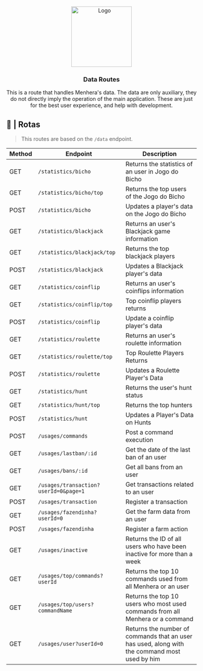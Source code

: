 <br />
<p align="center">
  <a href="https://github.com/ySnoopyDogy/Menhera-Tools">
    <img src="https://i.imgur.com/jjgBki0.png" alt="Logo" width="160" height="160">
  </a>

  <h3 align="center"> Data Routes </h3>

  <p align="center">
    This is a route that handles Menhera's data. The data are only auxiliary, they do not directly imply the operation of the main application. These are just for the best user experience, and help with development.
    <br />
  </p>
</p>

## 🔀 | Rotas

> This routes are based on the `/data` endpoint.

| Method | Endpoint                              | Description                                                                                   |
| ------ | ------------------------------------- | --------------------------------------------------------------------------------------------- |
| GET    | `/statistics/bicho`                   | Returns the statistics of an user in Jogo do Bicho                                            |
| GET    | `/statistics/bicho/top`               | Returns the top users of the Jogo do Bicho                                                    |
| POST   | `/statistics/bicho`                   | Updates a player's data on the Jogo do Bicho                                                  |
| GET    | `/statistics/blackjack`               | Returns an user's Blackjack game information                                                  |
| GET    | `/statistics/blackjack/top`           | Returns the top blackjack players                                                             |
| POST   | `/statistics/blackjack`               | Updates a Blackjack player's data                                                             |
| GET    | `/statistics/coinflip`                | Returns an user's coinflips information                                                       |
| GET    | `/statistics/coinflip/top`            | Top coinflip players returns                                                                  |
| POST   | `/statistics/coinflip`                | Update a coinflip player's data                                                               |
| GET    | `/statistics/roulette`                | Returns an user's roulette information                                                        |
| GET    | `/statistics/roulette/top`            | Top Roulette Players Returns                                                                  |
| POST   | `/statistics/roulette`                | Updates a Roulette Player's Data                                                              |
| GET    | `/statistics/hunt`                    | Returns the user's hunt status                                                                |
| GET    | `/statistics/hunt/top`                | Returns the top hunters                                                                       |
| POST   | `/statistics/hunt`                    | Updates a Player's Data on Hunts                                                              |
| POST   | `/usages/commands`                    | Post a command execution                                                                      |
| GET    | `/usages/lastban/:id`                 | Get the date of the last ban of an user                                                       |
| GET    | `/usages/bans/:id`                    | Get all bans from an user                                                                     |
| GET    | `/usages/transaction?userId=0&page=1` | Get transactions related to an user                                                           |
| POST   | `/usages/transaction`                 | Register a transaction                                                                        |
| GET    | `/usages/fazendinha?userId=0`         | Get the farm data from an user                                                                |
| POST   | `/usages/fazendinha`                  | Register a farm action                                                                        |
| GET    | `/usages/inactive`                    | Returns the ID of all users who have been inactive for more than a week                       |
| GET    | `/usages/top/commands?userId`         | Returns the top 10 commands used from all Menhera or an user                                  |
| GET    | `/usages/top/users?commandName`       | Returns the top 10 users who most used commands from all Menhera or a command                 |
| GET    | `/usages/user?userId=0`               | Returns the number of commands that an user has used, along with the command most used by him |
